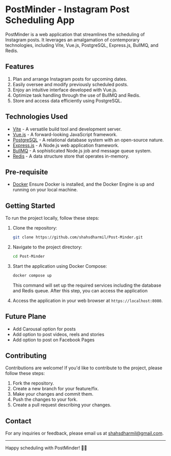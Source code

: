 # PostMinder - Instagram Post Scheduling App

PostMinder is a web application that streamlines the scheduling of Instagram posts. It leverages an amalgamation of contemporary technologies, including Vite, Vue.js, PostgreSQL, Express.js, BullMQ, and Redis.

## Features

1. Plan and arrange Instagram posts for upcoming dates.
2. Easily oversee and modify previously scheduled posts.
3. Enjoy an intuitive interface developed with Vue.js.
4. Optimize task handling through the use of BullMQ and Redis.
5. Store and access data efficiently using PostgreSQL.

## Technologies Used

- [Vite](https://vitejs.dev/) - A versatile build tool and development server.
- [Vue.js](https://vuejs.org/) - A forward-looking JavaScript framework.
- [PostgreSQL](https://www.postgresql.org/) -  A relational database system with an open-source nature.
- [Express.js](https://expressjs.com/) - A Node.js web application framework.
- [BullMQ](https://docs.bullmq.io/) - A sophisticated Node.js job and message queue system.
- [Redis](https://redis.io/) - A data structure store that operates in-memory.

## Pre-requisite

- [Docker](https://www.docker.com/) Ensure Docker is installed, and the Docker Engine is up and running on your local machine.

## Getting Started

To run the project locally, follow these steps:

1. Clone the repository:

   ```sh
   git clone https://github.com/shahsdharmil/Post-Minder.git
   ```

2. Navigate to the project directory:

   ```sh
   cd Post-Minder
   ```

3. Start the application using Docker Compose:

   ```sh
   docker compose up
   ```

   This command will set up the required services including the database and Redis queue.
   After this step, you can access the application

4. Access the application in your web browser at `https://localhost:8080`.

## Future Plane

- Add Carousal option for posts
- Add option to post videos, reels and stories
- Add option to post on Facebook Pages

## Contributing

Contributions are welcome! If you'd like to contribute to the project, please follow these steps:

1. Fork the repository.
2. Create a new branch for your feature/fix.
3. Make your changes and commit them.
4. Push the changes to your fork.
5. Create a pull request describing your changes.

## Contact

For any inquiries or feedback, please email us at shahsdharmil@gmail.com.

---

Happy scheduling with PostMinder! 📅✨
